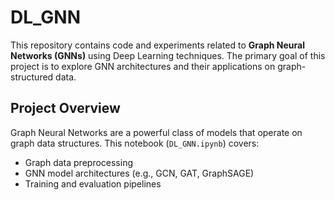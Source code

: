 # DL_GNN

This repository contains code and experiments related to **Graph Neural Networks (GNNs)** using Deep Learning techniques. The primary goal of this project is to explore GNN architectures and their applications on graph-structured data.

## Project Overview

Graph Neural Networks are a powerful class of models that operate on graph data structures. This notebook (`DL_GNN.ipynb`) covers:

- Graph data preprocessing
- GNN model architectures (e.g., GCN, GAT, GraphSAGE)
- Training and evaluation pipelines



